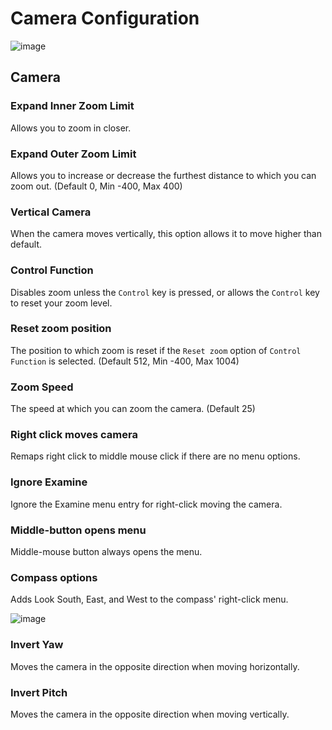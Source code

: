 # Camera Configuration

![image](https://raw.githubusercontent.com/runelite/wiki/master/img/Camera-overwiew.gif)

## Camera
### Expand Inner Zoom Limit
Allows you to zoom in closer.

### Expand Outer Zoom Limit 
Allows you to increase or decrease the furthest distance to which you can zoom out. (Default 0, Min -400, Max 400)
### Vertical Camera
When the camera moves vertically, this option allows it to move higher than default.

### Control Function
Disables zoom unless the `Control` key is pressed, or allows the `Control` key to reset your zoom level.

### Reset zoom position
The position to which zoom is reset if the `Reset zoom` option of `Control Function` is selected. (Default 512, Min -400, Max 1004)

### Zoom Speed
The speed at which you can zoom the camera. (Default 25)

### Right click moves camera
Remaps right click to middle mouse click if there are no menu options.

### Ignore Examine
Ignore the Examine menu entry for right-click moving the camera.

### Middle-button opens menu
Middle-mouse button always opens the menu.

### Compass options

Adds Look South, East, and West to the compass' right-click menu.

![image](https://raw.githubusercontent.com/runelite/wiki/master/img/Camera-compass.png)

### Invert Yaw

Moves the camera in the opposite direction when moving horizontally.

### Invert Pitch

Moves the camera in the opposite direction when moving vertically.